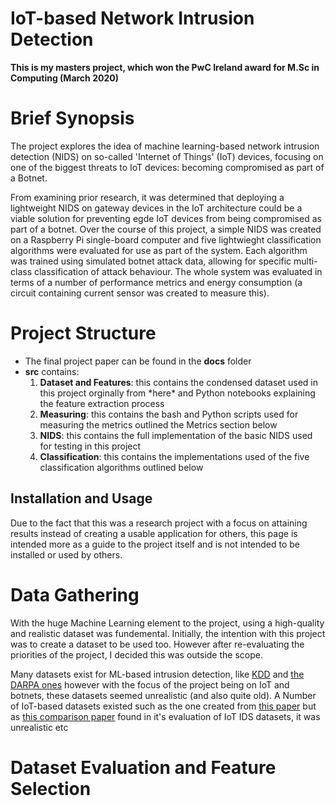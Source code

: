 # IoT-based Network Intrusion Detection

<b>This is my masters project, which won the PwC Ireland award for M.Sc in Computing (March 2020)</b>
<h1>Brief Synopsis</h1>
<p>The project explores the idea of machine learning-based network intrusion detection (NIDS) on so-called 'Internet of Things' (IoT) devices, focusing on one of the biggest threats to IoT devices: becoming compromised as part of a Botnet.</p>
<p>From examining prior research, it was determined that deploying a lightweight NIDS on gateway devices in the IoT architecture could be a viable solution for preventing egde IoT devices from being compromised as part of a botnet. Over the course of this project, a simple NIDS was created on a Raspberry Pi single-board computer and five lightwieght classification algorithms were evaluated for use as part of the system. Each algorithm was trained using simulated botnet attack data, allowing for specific multi-class classification of attack behaviour. The whole system was evaluated in terms of a number of performance metrics and energy consumption (a circuit containing current sensor was created to measure this).</p>






<h1>Project Structure</h1>
<ul>
  <li>The final project paper can be found in the <b>docs</b> folder</li>
  <li><b>src</b> contains:
    <ol>
      <li><b>Dataset and Features</b>: this contains the condensed dataset used in this project orginally from *here* and Python notebooks explaining the feature extraction process</li>
      <li><b>Measuring</b>: this contains the bash and Python scripts used for measuring the metrics outlined the Metrics section below</li>
      <li><b>NIDS</b>: this contains the full implementation of the basic NIDS used for testing in this project</li>
      <li><b>Classification</b>: this contains the implementations used of the five classification algorithms outlined below</li>
</ul>  

<h2>Installation and Usage</h2>
<p>Due to the fact that this was a research project with a focus on attaining results instead of creating a usable application for others, this page is intended more as a guide to the project itself and is not intended to be installed or used by others.</p>

<h1>Data Gathering</h1>
  <p>With the huge Machine Learning element to the project, using a high-quality and realistic dataset was fundemental. Initially, the intention with this project was to create a dataset to be used too. However after re-evaluating the priorities of the project, I decided this was outside the scope.</p>
  <p>Many datasets exist for ML-based intrusion detection, like <a href="https://kdd.ics.uci.edu/databases/kddcup99/kddcup99.html">KDD</a> and <a href="https://www.ll.mit.edu/r-d/datasets">the DARPA ones</a> however with the focus of the project being on IoT and botnets, these datasets seemed unrealistic (and also quite old). A Number of IoT-based datasets existed such as the one created from <a href="https://arxiv.org/abs/1804.04159">this paper</a> but as <a href="https://arxiv.org/abs/1811.00701">this comparison paper</a> found in it's evaluation of IoT IDS datasets, it was unrealistic etc</p>
<h1>Dataset Evaluation and Feature Selection</h1>


